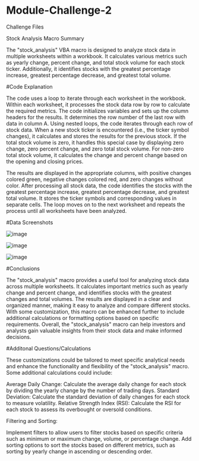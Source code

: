 # Module-Challenge-2
Challenge Files

Stock Analysis Macro
Summary

The "stock_analysis" VBA macro is designed to analyze stock data in multiple worksheets within a workbook. It calculates various metrics such as yearly change, percent change, and total stock volume for each stock ticker. Additionally, it identifies stocks with the greatest percentage increase, greatest percentage decrease, and greatest total volume.

#Code Explanation

The code uses a loop to iterate through each worksheet in the workbook. Within each worksheet, it processes the stock data row by row to calculate the required metrics. The code initializes variables and sets up the column headers for the results. It determines the row number of the last row with data in column A. Using nested loops, the code iterates through each row of stock data. When a new stock ticker is encountered (i.e., the ticker symbol changes), it calculates and stores the results for the previous stock. If the total stock volume is zero, it handles this special case by displaying zero change, zero percent change, and zero total stock volume. For non-zero total stock volume, it calculates the change and percent change based on the opening and closing prices.

The results are displayed in the appropriate columns, with positive changes colored green, negative changes colored red, and zero changes without color.
After processing all stock data, the code identifies the stocks with the greatest percentage increase, greatest percentage decrease, and greatest total volume. It stores the ticker symbols and corresponding values in separate cells.
The loop moves on to the next worksheet and repeats the process until all worksheets have been analyzed.

#Data Screenshots

![image](https://github.com/M-2499/VBA-challenge/assets/135250810/1fdc243a-2927-41c6-83d1-cc9bf6573028)

![image](https://github.com/M-2499/VBA-challenge/assets/135250810/1ec2a3e8-cfe2-4279-bc9d-9d28ad7aafc2)

![image](https://github.com/M-2499/VBA-challenge/assets/135250810/efa45ab4-f95e-4d43-b40a-144f36a82acb)


#Conclusions

The "stock_analysis" macro provides a useful tool for analyzing stock data across multiple worksheets. It calculates important metrics such as yearly change and percent change, and identifies stocks with the greatest changes and total volumes. The results are displayed in a clear and organized manner, making it easy to analyze and compare different stocks.
With some customization, this macro can be enhanced further to include additional calculations or formatting options based on specific requirements.
Overall, the "stock_analysis" macro can help investors and analysts gain valuable insights from their stock data and make informed decisions.

#Additonal Questions/Calculations

These customizations could be tailored to meet specific analytical needs and enhance the functionality and flexibility of the "stock_analysis" macro. Some additional calculations could include:

Average Daily Change: Calculate the average daily change for each stock by dividing the yearly change by the number of trading days.
Standard Deviation: Calculate the standard deviation of daily changes for each stock to measure volatility.
Relative Strength Index (RSI): Calculate the RSI for each stock to assess its overbought or oversold conditions.

Filtering and Sorting:

Implement filters to allow users to filter stocks based on specific criteria such as minimum or maximum change, volume, or percentage change.
Add sorting options to sort the stocks based on different metrics, such as sorting by yearly change in ascending or descending order.
